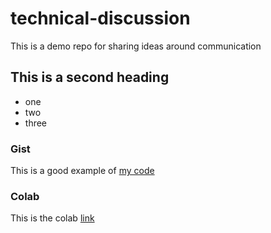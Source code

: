 # technical-discussion
This is a demo repo for sharing ideas around communication

## This is a second heading
* one
* two
* three
### Gist
This is a good example of [my code](https://gist.github.com/jithsg/680785d3669b402c8ff3040fe4c2e436)
### Colab
This is the colab [link](technical_docs.ipynb)
